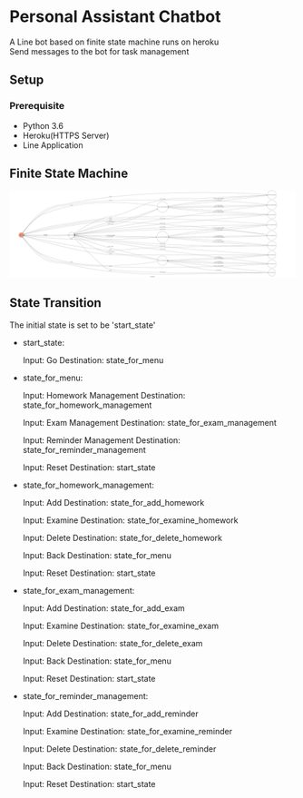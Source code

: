 # Personal Assistant Chatbot
A Line bot based on finite state machine runs on heroku<br>
Send messages to the bot for task management<br>

## Setup
### Prerequisite
* Python 3.6
* Heroku(HTTPS Server)
* Line Application

## Finite State Machine
![fsm](./fsm.png)

## State Transition
The initial state is set to be 'start_state'

* start_state:

    Input: Go
    Destination: state_for_menu
    
* state_for_menu:

    Input: Homework Management
    Destination: state_for_homework_management
    
    Input: Exam Management
    Destination: state_for_exam_management
    
    Input: Reminder Management
    Destination: state_for_reminder_management

    Input: Reset
    Destination: start_state
    
* state_for_homework_management:

    Input: Add
    Destination: state_for_add_homework
    
    Input: Examine
    Destination: state_for_examine_homework
    
    Input: Delete
    Destination: state_for_delete_homework
    
    Input: Back
    Destination: state_for_menu
    
    Input: Reset
    Destination: start_state
    
* state_for_exam_management:

    Input: Add
    Destination: state_for_add_exam
    
    Input: Examine
    Destination: state_for_examine_exam
    
    Input: Delete
    Destination: state_for_delete_exam
    
    Input: Back
    Destination: state_for_menu
    
    Input: Reset
    Destination: start_state
    
* state_for_reminder_management:

    Input: Add
    Destination: state_for_add_reminder
    
    Input: Examine
    Destination: state_for_examine_reminder
    
    Input: Delete
    Destination: state_for_delete_reminder
    
    Input: Back
    Destination: state_for_menu
    
    Input: Reset
    Destination: start_state    